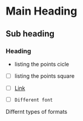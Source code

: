 # Main Heading
## Sub heading
### Heading
<!--- Comments -->
- listing the points cicle
- [ ] listing the points square
- [ ] [Link](https://www.google.com/)
- [ ] `Different font`


Differnt types of formats
